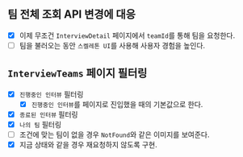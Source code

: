 ## 팀 전체 조회 API 변경에 대응

- [x] 이제 무조건 `InterviewDetail` 페이지에서 `teamId`를 통해 팀을 요청한다.
- [ ] 팀을 불러오는 동안 `스켈레톤 UI`를 사용해 사용자 경험을 높인다.

## `InterviewTeams` 페이지 필터링

- [x] `진행중인 인터뷰` 필터링
  - [x] `진행중인 인터뷰`를 페이지로 진입했을 때의 기본값으로 한다.
- [x] `종료된 인터뷰` 필터링
- [x] `나의 팀` 필터링
- [ ] 조건에 맞는 팀이 없을 경우 `NotFound`와 같은 이미지를 보여준다.
- [x] 지금 상태와 같을 경우 재요청하지 않도록 구현.
